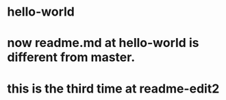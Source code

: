 # hello-world
# now readme.md at hello-world is different from master.
# this is the third time at readme-edit2
